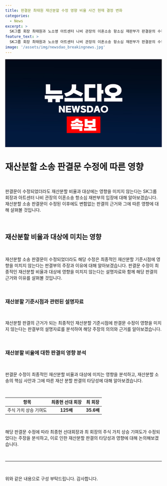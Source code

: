```yaml
---
title: 판결문 최태원 재산분할 수정 영향 비율 사건 현재 결정 변화
categories:
  - News
excerpt: >
  SK그룹 회장 최태원과 노소영 아트센터 나비 관장의 이혼소송 항소심 재판부가 판결문의 수정이 재산분할에 영향을 미치지 않는다고 밝혀,판결 정정은 중간단계의 사실관계 수정이라고 설명했다. 재산 분할 판결에 대한 논란으로 최 회장 측이 SK주식 가치 상승 기여도를 주장했으나 재판부는 이를 반박하며 판결문 수정에 따른 영향은 없다고 밝혔다. 최 회장 측은 재산 분할 판결이 잘못됐다고 주장했으나 재판부는 결과적인 비교 대상이 아니라 중간 단계의 가치라며 반박했다.
feature_text: >
  SK그룹 회장 최태원과 노소영 아트센터 나비 관장의 이혼소송 항소심 재판부가 판결문의 수정이 재산분할에 영향을 미치지 않는다고 밝혀,판결 정정은 중간단계의 사실관계 수정이라고 설명했다. 재산 분할 판결에 대한 논란으로 최 회장 측이 SK주식 가치 상승 기여도를 주장했으나 재판부는 이를 반박하며 판결문 수정에 따른 영향은 없다고 밝혔다. 최 회장 측은 재산 분할 판결이 잘못됐다고 주장했으나 재판부는 결과적인 비교 대상이 아니라 중간 단계의 가치라며 반박했다.
image: '/assets/img/newsdao_breakingnews.jpg'
---
```


<p><img src="/assets/img/newsdao_breakingnews.jpg" alt="pcversion 속보" /></p>

<h1 data-ke-size="size36">재산분할 소송 판결문 수정에 따른 영향</h1>

<p data-ke-size="size16">&nbsp;</p>

<p>판결문이 수정되었더라도 재산분할 비율과 대상에는 영향을 미치지 않는다는 SK그룹 회장과 아트센터 나비 관장의 이혼소송 항소심 재판부의 입장에 대해 알아보겠습니다. 재산분할 소송 판결문이 수정된 이후에도 변함없는 판결의 근거와 그에 따른 영향에 대해 살펴볼 것입니다.</p>

<p data-ke-size="size16">&nbsp;</p>

<h2 data-ke-size="size26">재산분할 비율과 대상에 미치는 영향</h2>

<p data-ke-size="size16">&nbsp;</p>

<p>재산분할 소송 판결문이 수정되었더라도 해당 수정은 최종적인 재산분할 기준시점에 영향을 미치지 않는다는 판결부의 주장과 이유에 대해 알아보겠습니다. 판결문 수정이 최종적인 재산분할 비율과 대상에 영향을 미치지 않는다는 설명자료와 함께 해당 판결의 근거와 이유를 살펴볼 것입니다.</p>

<p data-ke-size="size16">&nbsp;</p>

<h3 data-ke-size="size24">재산분할 기준시점과 관련된 설명자료</h3>

<p data-ke-size="size16">&nbsp;</p>

<p>재산분할 판결의 근거가 되는 최종적인 재산분할 기준시점에 판결문 수정이 영향을 미치지 않는다는 판결부의 설명자료를 분석하여 해당 주장의 의의와 근거를 알아보겠습니다.</p>

<p data-ke-size="size16">&nbsp;</p>

<h3 data-ke-size="size24">재산분할 비율에 대한 판결의 영향 분석</h3>

<p data-ke-size="size16">&nbsp;</p>

<p>판결문 수정이 최종적인 재산분할 비율과 대상에 미치는 영향을 분석하고, 재산분할 소송의 핵심 사안과 그에 따른 재산 분할 판결의 타당성에 대해 알아보겠습니다.</p>

<p data-ke-size="size16">&nbsp;</p>

<table>
    <thead>
        <tr>
            <th scope="col">항목</th>
            <th scope="col">최종현 선대 회장</th>
            <th scope="col">최 회장</th>
        </tr>
    </thead>
    <tbody>
        <tr>
            <td>주식 가치 상승 기여도</td>
            <td style="text-align: center; height: 17px;"><b>125배</b></td>
            <td style="text-align: center; height: 17px;"><b>35.6배</b></td>
        </tr>
    </tbody>
</table>

<p data-ke-size="size16">&nbsp;</p>

<p>해당 판결문 수정에 따라 최종현 선대회장과 최 회장의 주식 가치 상승 기여도가 수정되었다는 주장을 분석하고, 이로 인한 재산분할 판결의 타당성과 영향에 대해 논의해보겠습니다.</p>

<p data-ke-size="size16">&nbsp;</p>

<hr>

<p data-ke-size="size16">&nbsp;</p>

<p>위와 같은 내용으로 구성 부탁드립니다. 감사합니다.</p>

